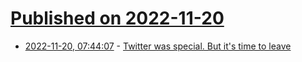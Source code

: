 # [Published on 2022-11-20](index.md)

* [2022-11-20, 07:44:07](https://news.ycombinator.com/item?id=33679141) - [Twitter was special. But it's time to leave](https://www.pwnallthethings.com/p/twitter-was-special-but-its-time)
